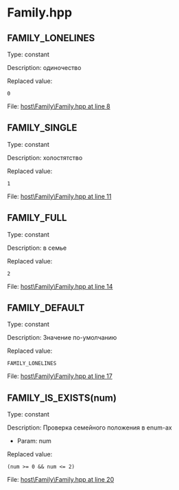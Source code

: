 # Family.hpp

## FAMILY_LONELINES

Type: constant

Description: одиночество


Replaced value:
```sqf
0
```
File: [host\Family\Family.hpp at line 8](../../../Src/host/Family/Family.hpp#L8)
## FAMILY_SINGLE

Type: constant

Description: холостятство


Replaced value:
```sqf
1
```
File: [host\Family\Family.hpp at line 11](../../../Src/host/Family/Family.hpp#L11)
## FAMILY_FULL

Type: constant

Description: в семье


Replaced value:
```sqf
2
```
File: [host\Family\Family.hpp at line 14](../../../Src/host/Family/Family.hpp#L14)
## FAMILY_DEFAULT

Type: constant

Description: Значение по-умолчанию


Replaced value:
```sqf
FAMILY_LONELINES
```
File: [host\Family\Family.hpp at line 17](../../../Src/host/Family/Family.hpp#L17)
## FAMILY_IS_EXISTS(num)

Type: constant

Description: Проверка семейного положения в enum-ах
- Param: num

Replaced value:
```sqf
(num >= 0 && num <= 2) 
```
File: [host\Family\Family.hpp at line 20](../../../Src/host/Family/Family.hpp#L20)
